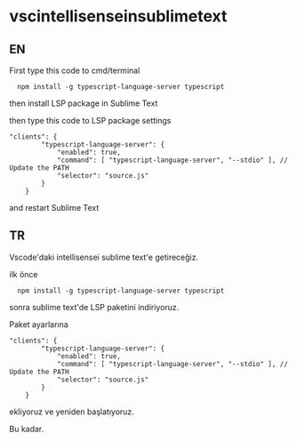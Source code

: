 # vscintellisenseinsublimetext

## EN

First type this code to cmd/terminal

``` 
  npm install -g typescript-language-server typescript
```

then install LSP package in Sublime Text

then type this code to LSP package settings

```
"clients": {
        "typescript-language-server": {
            "enabled": true,
            "command": [ "typescript-language-server", "--stdio" ], // Update the PATH
            "selector": "source.js"
        }
    }
```

and restart Sublime Text


## TR
Vscode'daki intellisensei sublime text'e getireceğiz.

ilk önce

``` 
  npm install -g typescript-language-server typescript
```

sonra sublime text'de LSP paketini indiriyoruz.

Paket ayarlarına

```
"clients": {
        "typescript-language-server": {
            "enabled": true,
            "command": [ "typescript-language-server", "--stdio" ], // Update the PATH
            "selector": "source.js"
        }
    }
```

ekliyoruz ve yeniden başlatıyoruz.

Bu kadar.
